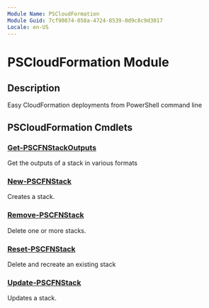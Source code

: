 ```yaml
---
Module Name: PSCloudFormation
Module Guid: 7cf90874-058a-4724-8539-0d9c8c9d3017
Locale: en-US
---
```


# PSCloudFormation Module
## Description
Easy CloudFormation deployments from PowerShell command line

## PSCloudFormation Cmdlets
### [Get-PSCFNStackOutputs](Get-PSCFNStackOutputs.md)
Get the outputs of a stack in various formats

### [New-PSCFNStack](New-PSCFNStack.md)
Creates a stack.

### [Remove-PSCFNStack](Remove-PSCFNStack.md)
Delete one or more stacks.

### [Reset-PSCFNStack](Reset-PSCFNStack.md)
Delete and recreate an existing stack

### [Update-PSCFNStack](Update-PSCFNStack.md)
Updates a stack.

